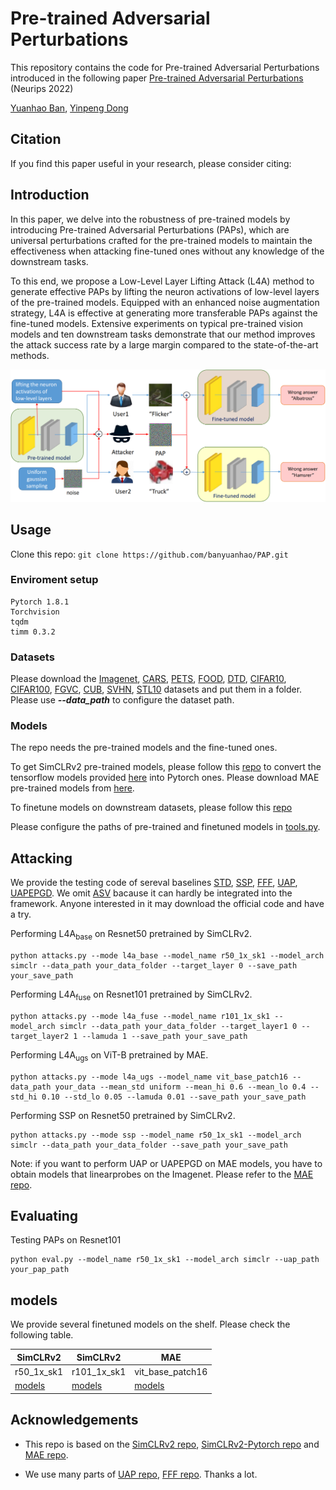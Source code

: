 # Pre-trained Adversarial Perturbations
This repository contains the code for Pre-trained Adversarial Perturbations introduced in the following paper 
[Pre-trained Adversarial Perturbations]() (Neurips 2022)

[Yuanhao Ban](), [Yinpeng Dong](https://ml.cs.tsinghua.edu.cn/~yinpeng/)

## Citation
If you find this paper useful in your research, please consider citing:


## Introduction
In this paper, we delve into the robustness of pre-trained models by introducing Pre-trained Adversarial Perturbations (PAPs), which are universal perturbations crafted for the pre-trained models to maintain the effectiveness when attacking fine-tuned ones without any knowledge of the downstream tasks. 

To this end, we propose a Low-Level Layer Lifting Attack (L4A) method to generate effective PAPs by lifting the neuron activations of low-level layers of the pre-trained models. Equipped with an enhanced noise augmentation strategy, L4A is effective at generating more transferable PAPs against the fine-tuned models. Extensive experiments on typical pre-trained vision models and ten downstream tasks demonstrate that our method improves the attack success rate by a large margin compared to the state-of-the-art methods.

![A demonstration of PAPs](demos/rebuttal.png)

## Usage 
Clone this repo: ```git clone https://github.com/banyuanhao/PAP.git```

### Enviroment setup
```
Pytorch 1.8.1
Torchvision
tqdm
timm 0.3.2
```

### Datasets
Please download the [Imagenet](https://image-net.org/index.php), [CARS](https://ai.stanford.edu/~jkrause/cars/car_dataset.html), [PETS](https://www.robots.ox.ac.uk/~vgg/data/pets/), [FOOD](https://data.vision.ee.ethz.ch/cvl/datasets_extra/food-101/), [DTD](https://www.robots.ox.ac.uk/~vgg/data/dtd/), [CIFAR10](https://www.cs.toronto.edu/~kriz/cifar.html), [CIFAR100](https://www.cs.toronto.edu/~kriz/cifar.html), [FGVC](https://www.robots.ox.ac.uk/~vgg/data/fgvc-aircraft/), [CUB](http://www.vision.caltech.edu/visipedia/CUB-200-2011.html), [SVHN](http://ufldl.stanford.edu/housenumbers/), [STL10](https://cs.stanford.edu/~acoates/stl10/) datasets and put them in a folder. 
Please use ***--data_path*** to configure the dataset path.

### Models
The repo needs the pre-trained models and the fine-tuned ones.

To get SimCLRv2 pre-trained models, please follow this [repo](https://github.com/Separius/SimCLRv2-Pytorch) to convert the tensorflow models provided [here](https://github.com/google-research/simclr) into Pytorch ones. Please download MAE pre-trained models from [here](https://github.com/facebookresearch/mae).

To finetune models on downstream datasets, please follow this [repo](finetuning/SimCLR/README.md)

Please configure the paths of pre-trained and finetuned models in [tools.py](tools.py).





## Attacking
We provide the testing code of sereval baselines [STD](https://openaccess.thecvf.com/content_CVPR_2020/papers/Lu_Enhancing_Cross-Task_Black-Box_Transferability_of_Adversarial_Examples_With_Dispersion_Reduction_CVPR_2020_paper.pdf), [SSP](https://arxiv.org/abs/2006.04924), [FFF](https://arxiv.org/abs/1707.05572), [UAP](https://arxiv.org/abs/1610.08401), [UAPEPGD](https://ieeexplore.ieee.org/abstract/document/9191288/).
We omit [ASV](https://arxiv.org/abs/1709.03582) bacause it can hardly be integrated into the framework. Anyone interested in it may download the official code and have a try. 

Performing L4A<sub>base</sub> on Resnet50 pretrained by SimCLRv2. 
```
python attacks.py --mode l4a_base --model_name r50_1x_sk1 --model_arch simclr --data_path your_data_folder --target_layer 0 --save_path your_save_path
```

Performing L4A<sub>fuse</sub> on Resnet101 pretrained by SimCLRv2. 
```
python attacks.py --mode l4a_fuse --model_name r101_1x_sk1 --model_arch simclr --data_path your_data_folder --target_layer1 0 --target_layer2 1 --lamuda 1 --save_path your_save_path
```

Performing L4A<sub>ugs</sub> on ViT-B pretrained by MAE.
```
python attacks.py --mode l4a_ugs --model_name vit_base_patch16 --data_path your_data --mean_std uniform --mean_hi 0.6 --mean_lo 0.4 --std_hi 0.10 --std_lo 0.05 --lamuda 0.01 --save_path your_save_path
```

Performing SSP on Resnet50 pretrained by SimCLRv2. 
```
python attacks.py --mode ssp --model_name r50_1x_sk1 --model_arch simclr --data_path your_data_folder --save_path your_save_path
```

Note: if you want to perform UAP or UAPEPGD on MAE models, you have to obtain models that linearprobes on the Imagenet.
Please refer to the [MAE repo](https://github.com/facebookresearch/mae).

## Evaluating
Testing PAPs on Resnet101
```
python eval.py --model_name r50_1x_sk1 --model_arch simclr --uap_path your_pap_path
```

## models
We provide several finetuned models on the shelf. Please check the following table.

|  SimCLRv2   | SimCLRv2  | MAE |
|  ----  | ----  | ----  |
| r50_1x_sk1  | r101_1x_sk1 | vit_base_patch16 |
| [models]()  | [models]() | [models]() |

## Acknowledgements
* This repo is based on the [SimCLRv2 repo](https://github.com/google-research/simclr), [SimCLRv2-Pytorch repo](https://github.com/Separius/SimCLRv2-Pytorch) and [MAE repo](https://github.com/facebookresearch/mae).

* We use many parts of [UAP repo](https://github.com/NetoPedro/Universal-Adversarial-Perturbations-Pytorch), [FFF repo](https://github.com/val-iisc/fast-feature-fool). Thanks a lot.